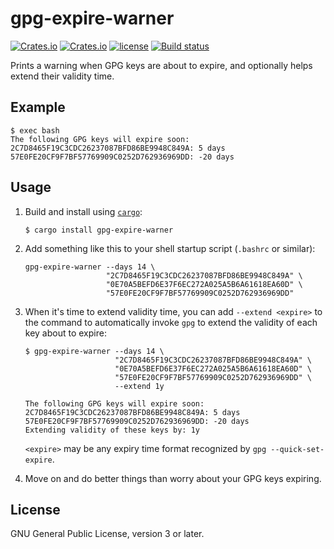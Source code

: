 # gpg-expire-warner

[![Crates.io](https://img.shields.io/crates/v/gpg-expire-warner.svg)](https://crates.io/crates/gpg-expire-warner)
[![Crates.io](https://img.shields.io/crates/d/gpg-expire-warner.svg)](https://crates.io/crates/gpg-expire-warner)
[![license](https://img.shields.io/crates/l/gpg-expire-warner.svg)](https://github.com/emlun/gpg-expire-warner/blob/master/LICENSE)
[![Build status](https://github.com/emlun/gpg-expire-warner/actions/workflows/build.yml/badge.svg?branch=main)](https://github.com/emlun/gpg-expire-warner/actions/workflows/build.yml?query=branch%3Amain)

Prints a warning when GPG keys are about to expire, and optionally helps extend
their validity time.


## Example

```
$ exec bash
The following GPG keys will expire soon:
2C7D8465F19C3CDC26237087BFD86BE9948C849A: 5 days
57E0FE20CF9F7BF57769909C0252D762936969DD: -20 days
```


## Usage

 1. Build and install using [`cargo`][cargo]:

    ```
    $ cargo install gpg-expire-warner
    ```

 2. Add something like this to your shell startup script (`.bashrc` or similar):

    ```
    gpg-expire-warner --days 14 \
                      "2C7D8465F19C3CDC26237087BFD86BE9948C849A" \
                      "0E70A5BEFD6E37F6EC272A025A5B6A61618EA60D" \
                      "57E0FE20CF9F7BF57769909C0252D762936969DD"
    ```

 3. When it's time to extend validity time, you can add `--extend <expire>` to
    the command to automatically invoke `gpg` to extend the validity of each key
    about to expire:

    ```
    $ gpg-expire-warner --days 14 \
                        "2C7D8465F19C3CDC26237087BFD86BE9948C849A" \
                        "0E70A5BEFD6E37F6EC272A025A5B6A61618EA60D" \
                        "57E0FE20CF9F7BF57769909C0252D762936969DD" \
                        --extend 1y

    The following GPG keys will expire soon:
    2C7D8465F19C3CDC26237087BFD86BE9948C849A: 5 days
    57E0FE20CF9F7BF57769909C0252D762936969DD: -20 days
    Extending validity of these keys by: 1y
    ```

    `<expire>` may be any expiry time format recognized by `gpg --quick-set-expire`.

 4. Move on and do better things than worry about your GPG keys expiring.


## License

GNU General Public License, version 3 or later.


[cargo]: https://crates.io/crates/gpg-expire-warner
